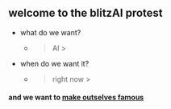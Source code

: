 ## welcome to the blitzAI protest

* what do we want? 
  - >AI >

* when do we want it?
  - >right now >





#### and we want to [make outselves famous](https://juaml.github.io/)

